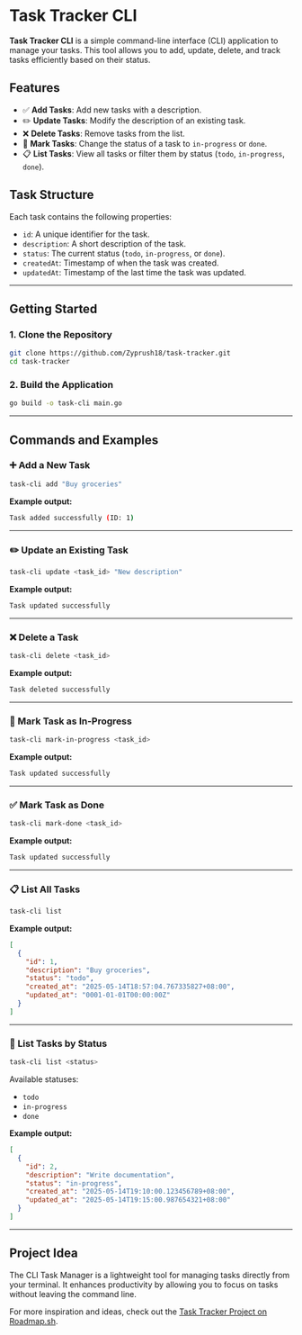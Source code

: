 # Task Tracker CLI

**Task Tracker CLI** is a simple command-line interface (CLI) application to manage your tasks. This tool allows you to add, update, delete, and track tasks efficiently based on their status.

## Features

- ✅ **Add Tasks**: Add new tasks with a description.
- ✏️ **Update Tasks**: Modify the description of an existing task.
- ❌ **Delete Tasks**: Remove tasks from the list.
- 🔄 **Mark Tasks**: Change the status of a task to `in-progress` or `done`.
- 📋 **List Tasks**: View all tasks or filter them by status (`todo`, `in-progress`, `done`).

## Task Structure

Each task contains the following properties:

- `id`: A unique identifier for the task.
- `description`: A short description of the task.
- `status`: The current status (`todo`, `in-progress`, or `done`).
- `createdAt`: Timestamp of when the task was created.
- `updatedAt`: Timestamp of the last time the task was updated.

---

## Getting Started

### 1. Clone the Repository
```bash
git clone https://github.com/Zyprush18/task-tracker.git
cd task-tracker
```

### 2. Build the Application
```bash
go build -o task-cli main.go
```

---

## Commands and Examples

### ➕ Add a New Task
```bash
task-cli add "Buy groceries"
```
**Example output:**
```bash
Task added successfully (ID: 1)
```

---

### ✏️ Update an Existing Task
```bash
task-cli update <task_id> "New description"
```
**Example output:**
```bash
Task updated successfully
```

---

### ❌ Delete a Task
```bash
task-cli delete <task_id>
```
**Example output:**
```bash
Task deleted successfully
```

---

### 🔄 Mark Task as In-Progress
```bash
task-cli mark-in-progress <task_id>
```
**Example output:**
```bash
Task updated successfully
```

---

### ✅ Mark Task as Done
```bash
task-cli mark-done <task_id>
```
**Example output:**
```bash
Task updated successfully
```

---

### 📋 List All Tasks
```bash
task-cli list
```
**Example output:**
```json
[
  {
    "id": 1,
    "description": "Buy groceries",
    "status": "todo",
    "created_at": "2025-05-14T18:57:04.767335827+08:00",
    "updated_at": "0001-01-01T00:00:00Z"
  }
]
```

---

### 📂 List Tasks by Status
```bash
task-cli list <status>
```
Available statuses:
- `todo`
- `in-progress`
- `done`

**Example output:**
```json
[
  {
    "id": 2,
    "description": "Write documentation",
    "status": "in-progress",
    "created_at": "2025-05-14T19:10:00.123456789+08:00",
    "updated_at": "2025-05-14T19:15:00.987654321+08:00"
  }
]
```

---

## Project Idea

The CLI Task Manager is a lightweight tool for managing tasks directly from your terminal. It enhances productivity by allowing you to focus on tasks without leaving the command line.

For more inspiration and ideas, check out the [Task Tracker Project on Roadmap.sh](https://roadmap.sh/projects/task-tracker).